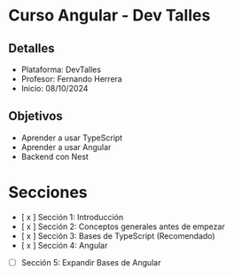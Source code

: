 # Curso Angular - Dev Talles

## Detalles

- Plataforma: DevTalles
- Profesor: Fernando Herrera
- Inicio: 08/10/2024

## Objetivos

- Aprender a usar TypeScript
- Aprender a usar Angular
- Backend con Nest

# Secciones

- [ x ] Sección 1: Introducción
- [ x ] Sección 2: Conceptos generales antes de empezar
- [ x ] Sección 3: Bases de TypeScript (Recomendado)
- [ x ] Sección 4: Angular
- [ ] Sección 5: Expandir Bases de Angular
